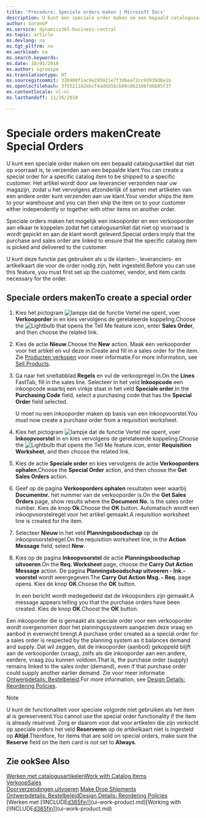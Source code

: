```yaml
---
title: 'Procedure: Speciale orders maken | Microsoft Docs'
description: U kunt een speciale order maken om een bepaald catalogusartikel dat niet op voorraad is, te verzenden aan een bepaalde klant. Het artikel wordt door uw leverancier verzonden naar uw magazijn, zodat u het vervolgens afzonderlijk of samen met artikelen van een andere order kunt verzenden aan uw klant.
author: SorenGP
ms.service: dynamics365-business-central
ms.topic: article
ms.devlang: na
ms.tgt_pltfrm: na
ms.workload: na
ms.search.keywords: 
ms.date: 10/01/2018
ms.author: sgroespe
ms.translationtype: HT
ms.sourcegitcommit: 33b900f1ac9e295921e7f3d6ea72cc93939d8a1b
ms.openlocfilehash: 3f5521102ebcf4ad6b5bcb88c862106fd6b85f3f
ms.contentlocale: nl-nl
ms.lasthandoff: 11/26/2018

---
```

# <a name="create-special-orders"></a><span data-ttu-id="54727-104">Speciale orders maken</span><span class="sxs-lookup"><span data-stu-id="54727-104">Create Special Orders</span></span>
<span data-ttu-id="54727-105">U kunt een speciale order maken om een bepaald catalogusartikel dat niet op voorraad is, te verzenden aan een bepaalde klant.</span><span class="sxs-lookup"><span data-stu-id="54727-105">You can create a special order for a specific catalog item to be shipped to a specific customer.</span></span> <span data-ttu-id="54727-106">Het artikel wordt door uw leverancier verzonden naar uw magazijn, zodat u het vervolgens afzonderlijk of samen met artikelen van een andere order kunt verzenden aan uw klant.</span><span class="sxs-lookup"><span data-stu-id="54727-106">Your vendor ships the item to your warehouse and you can then ship the item on to your customer either independently or together with other items on another order.</span></span>  

<span data-ttu-id="54727-107">Speciale orders maken het mogelijk een inkooporder en een verkooporder aan elkaar te koppelen zodat het catalogusartikel dat niet op voorraad is wordt gepickt en aan de klant wordt geleverd.</span><span class="sxs-lookup"><span data-stu-id="54727-107">Special orders imply that the purchase and sales order are linked to ensure that the specific catalog item is picked and delivered to the customer.</span></span>  

<span data-ttu-id="54727-108">U kunt deze functie pas gebruiken als u de klanten-, leveranciers- en artikelkaart die voor de order nodig zijn, hebt ingesteld.</span><span class="sxs-lookup"><span data-stu-id="54727-108">Before you can use this feature, you must first set up the customer, vendor, and item cards necessary for the order.</span></span>  

## <a name="to-create-a-special-order"></a><span data-ttu-id="54727-109">Speciale orders maken</span><span class="sxs-lookup"><span data-stu-id="54727-109">To create a special order</span></span>  
1.  <span data-ttu-id="54727-110">Kies het pictogram ![lampje dat de functie Vertel me opent](media/ui-search/search_small.png "Vertel me wat u wilt doen"), voer **Verkooporder** in en kies vervolgens de gerelateerde koppeling.</span><span class="sxs-lookup"><span data-stu-id="54727-110">Choose the ![Lightbulb that opens the Tell Me feature](media/ui-search/search_small.png "Tell me what you want to do") icon, enter **Sales Order**, and then choose the related link.</span></span>  
2. <span data-ttu-id="54727-111">Kies de actie **Nieuw**.</span><span class="sxs-lookup"><span data-stu-id="54727-111">Choose the **New** action.</span></span> <span data-ttu-id="54727-112">Maak een  verkooporder voor het artikel en vul deze in.</span><span class="sxs-lookup"><span data-stu-id="54727-112">Create and fill in a  sales order for the item.</span></span> <span data-ttu-id="54727-113">Zie [Producten verkopen](sales-how-sell-products.md) voor meer informatie.</span><span class="sxs-lookup"><span data-stu-id="54727-113">For more information, see [Sell Products](sales-how-sell-products.md).</span></span>
3.  <span data-ttu-id="54727-114">Ga naar het sneltabblad **Regels** en vul de verkoopregel in.</span><span class="sxs-lookup"><span data-stu-id="54727-114">On the **Lines** FastTab, fill in the sales line.</span></span> <span data-ttu-id="54727-115">Selecteer in het veld **Inkoopcode** een inkoopcode waarbij een vinkje staat in het veld **Speciale order**.</span><span class="sxs-lookup"><span data-stu-id="54727-115">In the **Purchasing Code** field, select a purchasing code that has the **Special Order** field selected.</span></span>

    <span data-ttu-id="54727-116">U moet nu een inkooporder maken op basis van een inkoopvoorstel.</span><span class="sxs-lookup"><span data-stu-id="54727-116">You must now create a purchase order from a requisition worksheet.</span></span>  
4. <span data-ttu-id="54727-117">Kies het pictogram ![lampje dat de functie Vertel me opent](media/ui-search/search_small.png "Vertel me wat u wilt doen"), voer **Inkoopvoorstel** in en kies vervolgens de gerelateerde koppeling.</span><span class="sxs-lookup"><span data-stu-id="54727-117">Choose the ![Lightbulb that opens the Tell Me feature](media/ui-search/search_small.png "Tell me what you want to do") icon, enter **Requisition Worksheet**, and then choose the related link.</span></span>  
5. <span data-ttu-id="54727-118">Kies de actie **Speciale order** en kies vervolgens de actie **Verkooporders ophalen**.</span><span class="sxs-lookup"><span data-stu-id="54727-118">Choose the **Special Order** action, and then choose the **Get Sales Orders** action.</span></span>  
6.  <span data-ttu-id="54727-119">Geef op de pagina **Verkooporders ophalen** resultaten weer waarbij **Documentnr.** het nummer van de verkooporder is.</span><span class="sxs-lookup"><span data-stu-id="54727-119">On the **Get Sales Orders** page, show results where the **Document No.** is the sales order number.</span></span> <span data-ttu-id="54727-120">Kies de knop **Ok**.</span><span class="sxs-lookup"><span data-stu-id="54727-120">Choose the **OK** button.</span></span> <span data-ttu-id="54727-121">Automatisch wordt een inkoopvoorstelregel voor het artikel gemaakt.</span><span class="sxs-lookup"><span data-stu-id="54727-121">A requisition worksheet line is created for the item.</span></span>  
7.  <span data-ttu-id="54727-122">Selecteer **Nieuw** in het veld **Planningsboodschap** op de inkoopvoorstelregel.</span><span class="sxs-lookup"><span data-stu-id="54727-122">On the requisition worksheet line, in the **Action Message** field, select **New**.</span></span>  
8.  <span data-ttu-id="54727-123">Kies op de pagina **Inkoopvoorstel** de actie **Planningsboodschap uitvoeren**.</span><span class="sxs-lookup"><span data-stu-id="54727-123">On the **Req. Worksheet** page, choose the **Carry Out Action Message** action.</span></span> <span data-ttu-id="54727-124">De pagina **Planningsboodschap uitvoeren - Ink.-voorstel** wordt weergegeven.</span><span class="sxs-lookup"><span data-stu-id="54727-124">The **Carry Out Action Msg. - Req.** page opens.</span></span> <span data-ttu-id="54727-125">Kies de knop **OK**.</span><span class="sxs-lookup"><span data-stu-id="54727-125">Choose the **OK** button.</span></span>  

    <span data-ttu-id="54727-126">In een bericht wordt medegedeeld dat de inkooporders zijn gemaakt.</span><span class="sxs-lookup"><span data-stu-id="54727-126">A message appears telling you that the purchase orders have been created.</span></span> <span data-ttu-id="54727-127">Kies de knop **OK**.</span><span class="sxs-lookup"><span data-stu-id="54727-127">Choost the **OK** button.</span></span>  

<span data-ttu-id="54727-128">Een inkooporder die is gemaakt als speciale order voor een verkooporder wordt overgenomen door het planningssysteem aangezien deze vraag en aanbod in evenwicht brengt.</span><span class="sxs-lookup"><span data-stu-id="54727-128">A purchase order created as a special order for a sales order is respected by the planning system as it balances demand and supply.</span></span> <span data-ttu-id="54727-129">Dat wil zeggen, dat de inkooporder (aanbod) gekoppeld blijft aan de verkooporder (vraag), zelfs als die inkooporder aan een andere, eerdere, vraag zou kunnen voldoen.</span><span class="sxs-lookup"><span data-stu-id="54727-129">That is, the purchase order (supply) remains linked to the sales order (demand), even if that purchase order could supply another earlier demand.</span></span> <span data-ttu-id="54727-130">Zie voor meer informatie [Ontwerpdetails: Bestelbeleid](design-details-reservation-order-tracking-and-action-messaging.md).</span><span class="sxs-lookup"><span data-stu-id="54727-130">For more information, see [Design Details: Reordering Policies](design-details-reservation-order-tracking-and-action-messaging.md).</span></span>  

> [!NOTE]  
>  <span data-ttu-id="54727-131">U kunt de functionaliteit voor speciale volgorde niet gebruiken als het item al is gereserveerd.</span><span class="sxs-lookup"><span data-stu-id="54727-131">You cannot use the special order functionality if the item is already reserved.</span></span> <span data-ttu-id="54727-132">Zorg er daarom voor dat voor artikelen die zijn verkocht op speciale orders het veld **Reserveren** op de artikelkaart niet is ingesteld op **Altijd**.</span><span class="sxs-lookup"><span data-stu-id="54727-132">Therefore, for items that are sold on special orders, make sure the **Reserve** field on the item card is not set to **Always**.</span></span>  

## <a name="see-also"></a><span data-ttu-id="54727-133">Zie ook</span><span class="sxs-lookup"><span data-stu-id="54727-133">See Also</span></span>  
[<span data-ttu-id="54727-134">Werken met catalogusartikelen</span><span class="sxs-lookup"><span data-stu-id="54727-134">Work with Catalog Items</span></span>](inventory-how-work-nonstock-items.md)  
[<span data-ttu-id="54727-135">Verkoop</span><span class="sxs-lookup"><span data-stu-id="54727-135">Sales</span></span>](sales-manage-sales.md)  
<span data-ttu-id="54727-136">[Doorverzendingen uitvoeren](sales-how-drop-shipment.md) </span><span class="sxs-lookup"><span data-stu-id="54727-136">[Make Drop Shipments](sales-how-drop-shipment.md) </span></span>  
[<span data-ttu-id="54727-137">Ontwerpdetails: Bestelbeleid</span><span class="sxs-lookup"><span data-stu-id="54727-137">Design Details: Reordering Policies</span></span>](design-details-reservation-order-tracking-and-action-messaging.md)  
<span data-ttu-id="54727-138">[Werken met [!INCLUDE[d365fin](includes/d365fin_md.md)]](ui-work-product.md)</span><span class="sxs-lookup"><span data-stu-id="54727-138">[Working with [!INCLUDE[d365fin](includes/d365fin_md.md)]](ui-work-product.md)</span></span>

